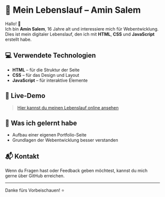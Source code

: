# 📄 Mein Lebenslauf – Amin Salem

Hallo! 👋  
Ich bin **Amin Salem**, 16 Jahre alt und interessiere mich für Webentwicklung.  
Dies ist mein digitaler Lebenslauf, den ich mit **HTML**, **CSS** und **JavaScript** erstellt habe.

## 💻 Verwendete Technologien

- **HTML** – für die Struktur der Seite  
- **CSS** – für das Design und Layout  
- **JavaScript** – für interaktive Elemente

## 🔗 Live-Demo

> [Hier kannst du meinen Lebenslauf online ansehen](https://amin-salem.netlify.app/#experience)  

## 🧠 Was ich gelernt habe

- Aufbau einer eigenen Portfolio-Seite
- Grundlagen der Webentwicklung besser verstanden

## 📬 Kontakt

Wenn du Fragen hast oder Feedback geben möchtest, kannst du mich gerne über GitHub erreichen.

---

Danke fürs Vorbeischauen! ⭐


<!-- §§ -->
